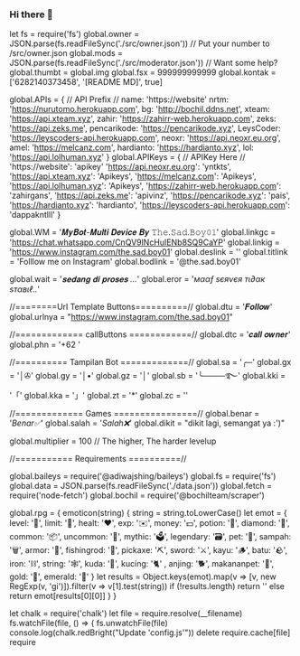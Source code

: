 ### Hi there 👋

<!--
**Naylatod7/Naylatod7** is a ✨ _special_ ✨ repository because its `README.md` (this file) appears on your GitHub profile.

Here are some ideas to get you started:

- 🔭 I’m currently working on ...
- 🌱 I’m currently learning ...
- 👯 I’m looking to collaborate on ...
- 🤔 I’m looking for help with ...
- 💬 Ask me about ...
- 📫 How to reach me: ...
- 😄 Pronouns: ...
- ⚡ Fun fact: ...
-->
let fs = require('fs')
global.owner = JSON.parse(fs.readFileSync('./src/owner.json')) // Put your number to /src/owner.json
global.mods = JSON.parse(fs.readFileSync('./src/moderator.json')) // Want some help?
global.thumbt = global.img
global.fsx = 999999999999
global.kontak = ['6282140373458', '[README MD]', true]

global.APIs = { // API Prefix
  // name: 'https://website'
  nrtm: 'https://nurutomo.herokuapp.com',
  bg: 'http://bochil.ddns.net',
  xteam: 'https://api.xteam.xyz',
  zahir: 'https://zahirr-web.herokuapp.com',
  zeks: 'https://api.zeks.me',
  pencarikode: 'https://pencarikode.xyz',
  LeysCoder: 'https://leyscoders-api.herokuapp.com',
  neoxr: 'https://api.neoxr.eu.org',
  amel: 'https://melcanz.com',
  hardianto: 'https://hardianto.xyz',
  lol: 'https://api.lolhuman.xyz'
}
global.APIKeys = { // APIKey Here
  // 'https://website': 'apikey'
  'https://api.neoxr.eu.org': 'yntkts',
  'https://api.xteam.xyz': 'Apikeys',
  'https://melcanz.com': 'Apikeys',
  'https://api.lolhuman.xyz': 'Apikeys',
  'https://zahirr-web.herokuapp.com': 'zahirgans',
  'https://api.zeks.me': 'apivinz',
  'https://pencarikode.xyz': 'pais',
  'https://hardianto.xyz': 'hardianto',
  'https://leyscoders-api.herokuapp.com': 'dappakntlll'
}

global.WM = '𝑴𝒚𝑩𝒐𝒕-𝑴𝒖𝒍𝒕𝒊 𝑫𝒆𝒗𝒊𝒄𝒆 𝑩𝒚 𝚃𝚑𝚎.𝚂𝚊𝚍.𝙱𝚘𝚢𝟶𝟷'
global.linkgc = 'https://chat.whatsapp.com/CnQV9lNcHuIENb8SQ9CaYP'
global.linkig = 'https://www.instagram.com/the.sad.boy01'
global.deslink = ''
global.titlink = 'Folllow me on Instagram'
global.bodlink = '@the.sad.boy01'

global.wait = '_*𝐬𝐞𝐝𝐚𝐧𝐠 𝐝𝐢 𝐩𝐫𝐨𝐬𝐞𝐬 ...*_'
global.eror = '_*мααƒ ѕєяνєя тι∂αк ѕтαвιℓ..*_'

//========Url Template Buttons==========//
global.dtu = '𝑭𝒐𝒍𝒍𝒐𝒘'
global.urlnya = "https://www.instagram.com/the.sad.boy01"

//============= callButtons ============//
global.dtc = '𝒄𝒂𝒍𝒍 𝒐𝒘𝒏𝒆𝒓'
global.phn = '+62 '

//========== Tampilan Bot =============//
global.sa = '╭─'
global.gx = '│✇'
global.gy = '│•'
global.gz = '│'
global.sb = '╰────࿐'
global.kki = '「'
global.kka = '」'
global.zt = '*'
global.zc = ''

//============= Games ================//
global.benar = '_*Benar✅*_'
global.salah = '_*Salah❌*_'
global.dikit = "dikit lagi, semangat ya :')"

global.multiplier = 100 // The higher, The harder levelup

//=========== Requirements ==========//

global.baileys = require('@adiwajshing/baileys')
global.fs = require('fs')
global.data = JSON.parse(fs.readFileSync('./data.json'))
global.fetch = require('node-fetch')
global.bochil = require('@bochilteam/scraper')

global.rpg = {
  emoticon(string) {
    string = string.toLowerCase()
    let emot = {
      level: '🧬',
      limit: '🌌',
      healt: '❤️',
      exp: '✉️',
      money: '💵',
      potion: '🥤',
      diamond: '💎',
      common: '📦',
      uncommon: '🎁',
      mythic: '🗳️',
      legendary: '🗃️',
      pet: '🎁',
      sampah: '🗑',
      armor: '🥼',
      fishingrod: '🎣',
      pickaxe: '⛏️',
      sword: '⚔️',
      kayu: '🪵',
      batu: '🪨',
      iron: '⛓️',
      string: '🕸️',
      kuda: '🐎',
      kucing: '🐈' ,
      anjing: '🐕',
      makananpet: '🍖',
      gold: '👑',
      emerald: '💚'
    }
    let results = Object.keys(emot).map(v => [v, new RegExp(v, 'gi')]).filter(v => v[1].test(string))
    if (!results.length) return ''
    else return emot[results[0][0]]
  }
}

let chalk = require('chalk')
let file = require.resolve(__filename)
fs.watchFile(file, () => {
  fs.unwatchFile(file)
  console.log(chalk.redBright("Update 'config.js'"))
  delete require.cache[file]
  require

